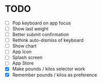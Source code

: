 # TODO
- [ ] Pop keyboard on app focus
- [ ] Show last weight
- [ ] Better submit confirmation
- [ ] Rethink auto-dismiss of keyboard
- [ ] Show chart
- [ ] App Icon
- [ ] Splash screen
- [ ] App Store
- [x] Make pounds / kilos selector work
- [X] Remember pounds / kilos as preference
